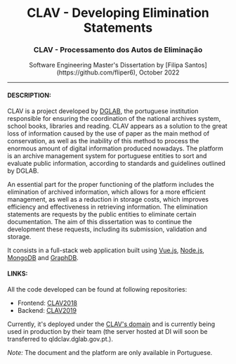 <h1 align="center">CLAV - Developing Elimination Statements</h1>
<h3 align="center">CLAV - Processamento dos Autos de Eliminação</h3>
<p  align="center"> Software Engineering Master's Dissertation by [Filipa Santos](https://github.com/fliper6), October 2022 </p>

---

#### DESCRIPTION: <br/>

CLAV is a project developed by [DGLAB](https://dglab.gov.pt/), the portuguese institution responsible for ensuring the coordination of the national archives system, school books, libraries and reading. CLAV appears as a solution to the great loss of information caused by the use of paper as the main method of conservation, as well as the inability of this method to process the enormous amount of digital information produced nowadays. The platform is an archive management system for portuguese entities to sort and evaluate public information, according to standards and guidelines outlined by DGLAB. <br/>

An essential part for the proper functioning of the platform includes the elimination of archived information, which allows for a more efficient management, as well as a reduction in storage costs, which improves efficiency and effectiveness in retrieving information. The elimination statements are requests by the public entities to eliminate certain documentation. The aim of this dissertation was to continue the development these requests, including its submission, validation and storage. <br/>

It consists in a full-stack web application built using [Vue.js](https://vuejs.org/), [Node.js](https://nodejs.org/), [MongoDB](https://www.mongodb.com/) and [GraphDB](https://graphdb.ontotext.com/). <br/>

#### LINKS: <br/>
All the code developed can be found at following repositories:
- Frontend: [CLAV2018](https://github.com/jcramalho/CLAV2018) <br/>
- Backend: [CLAV2019](https://github.com/jcramalho/CLAV2019) <br/>

Currently, it's deployed under the [CLAV's domain](http://clav.di.uminho.pt/) and is currently being used in production by their team (the server hosted at DI will soon be transferred to qldclav.dglab.gov.pt.).

<i>Note:</i> The document and the platform are only available in Portuguese.
